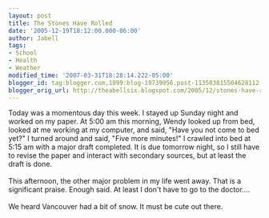 ```yaml
---
layout: post
title: The Stones Have Rolled
date: '2005-12-19T18:12:00.000-06:00'
author: Jabell
tags:
- School
- Health
- Weather
modified_time: '2007-03-31T18:28:14.222-05:00'
blogger_id: tag:blogger.com,1999:blog-19739956.post-113503815504628112
blogger_orig_url: http://theabellsix.blogspot.com/2005/12/stones-have-rolled.html
---
```


Today was a momentous day this week.  I stayed up Sunday night and worked on my paper.  At 5:00 am this morning, Wendy looked up from bed, looked at me working at my computer, and said, "Have you not come to bed yet?"  I turned around and said, "Five more minutes!"  I crawled into bed at 5:15 am with a major draft completed.  It is due tomorrow night, so I still have to revise the paper and interact with secondary sources, but at least the draft is done.<br /><br />This afternoon, the other major problem in my life went away.  That is a significant praise.  Enough said.  At least I don't have to go to the doctor....<br /><br />We heard Vancouver had a bit of snow.  It must be cute out there.